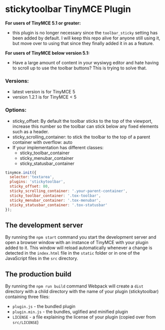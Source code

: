 # stickytoolbar TinyMCE Plugin

**For users of TinyMCE 5.1 or greater:**
- this plugin is no longer necessary since the `toolbar_sticky` setting has been added by default. I will keep this repo alive for anyone still using it, but move over to using that since they finally added it in as a feature.


**For users of TinyMCE below version 5.1:**
- Have a large amount of content in your wysiwyg editor and hate having to scroll up to use the toolbar buttons? This is trying to solve that.

### Versions:
- latest version is for TinyMCE 5
- version 1.2.1 is for TinyMCE < 5

### Options:
- sticky_offset: By default the toolbar sticks to the top of the viewport, increase this number so the toolbar can stick below any fixed elements such as a header.
- sticky_scrolling_container: to stick the toolbar to the top of a parent container with overflow: auto
- If your implementation has different classes:
  - sticky_toolbar_container
  - sticky_menubar_container
  - sticky_statusbar_container

```js
tinymce.init({
  selector:'textarea',
  plugins: 'stickytoolbar',
  sticky_offset: 80,
  sticky_scrolling_container: '.your-parent-container',
  sticky_toolbar_container: '.tox-toolbar',
  sticky_menubar_container: '.tox-menubar',
  sticky_statusbar_container: '.tox-statusbar'
});
```

## The development server

By running the `npm start` command you start the development server and open a browser window with an instance of TinyMCE with your plugin added to it. This window will reload automatically whenever a change is detected in the `index.html` file in the `static` folder or in one of the JavaScript files in the `src` directory.

## The production build

By running the `npm run build` command Webpack will create a `dist` directory with a child directory with the name of your plugin (stickytoolbar) containing three files:

* `plugin.js` - the bundled plugin
* `plugin.min.js` - the bundles, uglified and minified plugin
* `LICENSE` - a file explaining the license of your plugin (copied over from `src/LICENSE`)
